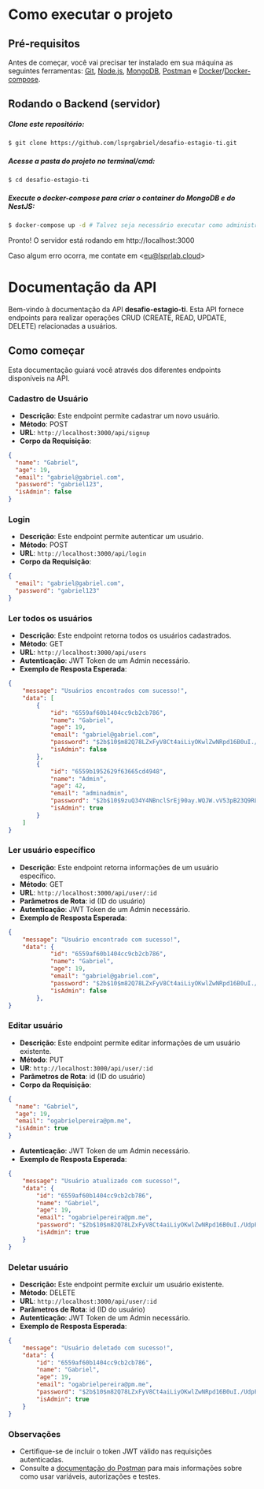 # Como executar o projeto

## Pré-requisitos

Antes de começar, você vai precisar ter instalado em sua máquina as seguintes ferramentas:
[Git](https://git-scm.com/downloads), [Node.js](https://nodejs.org/en/), [MongoDB](https://www.mongodb.com/try/download/community), [Postman](https://www.postman.com/downloads/) e [Docker](https://www.docker.com/products/docker-desktop)/[Docker-compose](https://docs.docker.com/compose/install/).

## Rodando o Backend (servidor)

##### Clone este repositório:
    
```bash
$ git clone https://github.com/lsprgabriel/desafio-estagio-ti.git
```

##### Acesse a pasta do projeto no terminal/cmd:

```bash
$ cd desafio-estagio-ti
```

##### Execute o docker-compose para criar o container do MongoDB e do NestJS:

```bash
$ docker-compose up -d # Talvez seja necessário executar como administrador(sudo)
```

Pronto! O servidor está rodando em http://localhost:3000

Caso algum erro ocorra, me contate em <eu@lsprlab.cloud\>
# Documentação da API

Bem-vindo à documentação da API **desafio-estagio-ti**. Esta API fornece endpoints para realizar operações CRUD (CREATE, READ, UPDATE, DELETE) relacionadas a usuários.

## Como começar

Esta documentação guiará você através dos diferentes endpoints disponíveis na API.

### Cadastro de Usuário

- **Descrição**: Este endpoint permite cadastrar um novo usuário.
- **Método**: POST
- **URL**: `http://localhost:3000/api/signup`
- **Corpo da Requisição**:

```json
{
  "name": "Gabriel",
  "age": 19,
  "email": "gabriel@gabriel.com",
  "password": "gabriel123",
  "isAdmin": false
}
```

### Login

- **Descrição**: Este endpoint permite autenticar um usuário.
- **Método**: POST
- **URL**: `http://localhost:3000/api/login`
- **Corpo da Requisição**:

```json
{
  "email": "gabriel@gabriel.com",
  "password": "gabriel123"
}
```
### Ler todos os usuários

- **Descrição**: Este endpoint retorna todos os usuários cadastrados.
- **Método**: GET
- **URL**: `http://localhost:3000/api/users`
- **Autenticação**: JWT Token de um Admin necessário.
- **Exemplo de Resposta Esperada**: 

```json
{
    "message": "Usuários encontrados com sucesso!",
    "data": [
        {
            "id": "6559af60b1404cc9cb2cb786",
            "name": "Gabriel",
            "age": 19,
            "email": "gabriel@gabriel.com",
            "password": "$2b$10$m82Q78LZxFyV8Ct4aiLiyOKwlZwNRpd16B0uI./UdpF87MQ.SpU2W",
            "isAdmin": false
        },
        {
            "id": "6559b1952629f63665cd4948",
            "name": "Admin",
            "age": 42,
            "email": "adminadmin",
            "password": "$2b$10$9zuQ34Y4NBnclSrEj90ay.WQJW.vV53pB23Q9RLqpYTWrB8kcZjY.",
            "isAdmin": true
        }
    ]
}
```

### Ler usuário específico

- **Descrição**: Este endpoint retorna informações de um usuário específico.
- **Método**: GET
- **URL**: `http://localhost:3000/api/user/:id`
- **Parâmetros de Rota**: id (ID do usuário)
- **Autenticação**: JWT Token de um Admin necessário.
- **Exemplo de Resposta Esperada**: 
  
```json
{
    "message": "Usuário encontrado com sucesso!",
    "data": {
            "id": "6559af60b1404cc9cb2cb786",
            "name": "Gabriel",
            "age": 19,
            "email": "gabriel@gabriel.com",
            "password": "$2b$10$m82Q78LZxFyV8Ct4aiLiyOKwlZwNRpd16B0uI./UdpF87MQ.SpU2W",
            "isAdmin": false
        },
}
```

### Editar usuário

- **Descrição**: Este endpoint permite editar informações de um usuário existente.
- **Método**: PUT
- **UR**: `http://localhost:3000/api/user/:id`
- **Parâmetros de Rota**: id (ID do usuário)
- **Corpo da Requisição**:

```json
{
  "name": "Gabriel",
  "age": 19,
  "email": "ogabrielpereira@pm.me",
  "isAdmin": true
}
```
- **Autenticação**: JWT Token de um Admin necessário.
- **Exemplo de Resposta Esperada**:

```json
{
    "message": "Usuário atualizado com sucesso!",
    "data": {
        "id": "6559af60b1404cc9cb2cb786",
        "name": "Gabriel",
        "age": 19,
        "email": "ogabrielpereira@pm.me",
        "password": "$2b$10$m82Q78LZxFyV8Ct4aiLiyOKwlZwNRpd16B0uI./UdpF87MQ.SpU2W",
        "isAdmin": true
    }
}
```

### Deletar usuário

- **Descrição:** Este endpoint permite excluir um usuário existente.
- **Método**: DELETE
- **URL**: `http://localhost:3000/api/user/:id`
- **Parâmetros de Rota**: id (ID do usuário)
- **Autenticação**: JWT Token de um Admin necessário.
- **Exemplo de Resposta Esperada**: 

```json
{
    "message": "Usuário deletado com sucesso!",
    "data": {
        "id": "6559af60b1404cc9cb2cb786",
        "name": "Gabriel",
        "age": 19,
        "email": "ogabrielpereira@pm.me",
        "password": "$2b$10$m82Q78LZxFyV8Ct4aiLiyOKwlZwNRpd16B0uI./UdpF87MQ.SpU2W",
        "isAdmin": true
    }
}
```

### Observações

- Certifique-se de incluir o token JWT válido nas requisições autenticadas.
- Consulte a [documentação do Postman](https://learning.postman.com/docs/introduction/overview/) para mais informações sobre como usar variáveis, autorizações e testes.